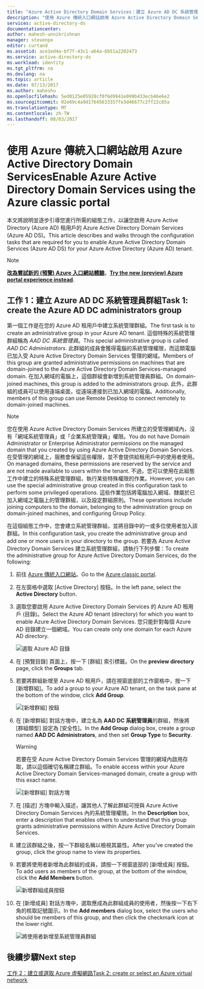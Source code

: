 ```yaml
---
title: "Azure Active Directory Domain Services：建立 Azure AD DC 系統管理員群組 | Microsoft Docs"
description: "使用 Azure 傳統入口網站啟用 Azure Active Directory Domain Services"
services: active-directory-ds
documentationcenter: 
author: mahesh-unnikrishnan
manager: stevenpo
editor: curtand
ms.assetid: ace1ed4a-bf7f-43c1-a64a-6b51a2202473
ms.service: active-directory-ds
ms.workload: identity
ms.tgt_pltfrm: na
ms.devlang: na
ms.topic: article
ms.date: 07/13/2017
ms.author: maheshu
ms.openlocfilehash: 5ed0125e05928cf0f6d9941e099b433ecb46e6e2
ms.sourcegitcommit: 02e69c4a9d17645633357fe3d46677c2ff22c85a
ms.translationtype: MT
ms.contentlocale: zh-TW
ms.lasthandoff: 08/03/2017
---
```

# <a name="enable-azure-active-directory-domain-services-using-the-azure-classic-portal"></a><span data-ttu-id="d7095-103">使用 Azure 傳統入口網站啟用 Azure Active Directory Domain Services</span><span class="sxs-lookup"><span data-stu-id="d7095-103">Enable Azure Active Directory Domain Services using the Azure classic portal</span></span>
<span data-ttu-id="d7095-104">本文將說明並逐步引導您進行所需的組態工作，以讓您啟用 Azure Active Directory (Azure AD) 租用戶的 Azure Active Directory Domain Services (Azure AD DS)。</span><span class="sxs-lookup"><span data-stu-id="d7095-104">This article describes and walks through the configuration tasks that are required for you to enable Azure Active Directory Domain Services (Azure AD DS) for your Azure Active Directory (Azure AD) tenant.</span></span>

> [!NOTE]
> <span data-ttu-id="d7095-105">[**改為嘗試新的 (預覽) Azure 入口網站體驗**](active-directory-ds-getting-started.md)。</span><span class="sxs-lookup"><span data-stu-id="d7095-105">[**Try the new (preview) Azure portal experience instead**](active-directory-ds-getting-started.md).</span></span> 
>

## <a name="task-1-create-the-azure-ad-dc-administrators-group"></a><span data-ttu-id="d7095-106">工作 1：建立 Azure AD DC 系統管理員群組</span><span class="sxs-lookup"><span data-stu-id="d7095-106">Task 1: create the Azure AD DC administrators group</span></span>
<span data-ttu-id="d7095-107">第一個工作是在您的 Azure AD 租用戶中建立系統管理群組。</span><span class="sxs-lookup"><span data-stu-id="d7095-107">The first task is to create an administrative group in your Azure AD tenant.</span></span> <span data-ttu-id="d7095-108">這個特殊的系統管理群組稱為 *AAD DC 系統管理員*。</span><span class="sxs-lookup"><span data-stu-id="d7095-108">This special administrative group is called *AAD DC Administrators*.</span></span> <span data-ttu-id="d7095-109">此群組的成員會獲得電腦的系統管理權限，而這類電腦已加入受 Azure Active Directory Domain Services 管理的網域。</span><span class="sxs-lookup"><span data-stu-id="d7095-109">Members of this group are granted administrative permissions on machines that are domain-joined to the Azure Active Directory Domain Services-managed domain.</span></span> <span data-ttu-id="d7095-110">在加入網域的電腦上，這個群組會新增到系統管理員群組。</span><span class="sxs-lookup"><span data-stu-id="d7095-110">On domain-joined machines, this group is added to the administrators group.</span></span> <span data-ttu-id="d7095-111">此外，此群組的成員可以使用遠端桌面，從遠端連接到已加入網域的電腦。</span><span class="sxs-lookup"><span data-stu-id="d7095-111">Additionally, members of this group can use Remote Desktop to connect remotely to domain-joined machines.</span></span>  

> [!NOTE]
> <span data-ttu-id="d7095-112">您在使用 Azure Active Directory Domain Services 所建立的受管理網域內，沒有「網域系統管理員」或「企業系統管理員」權限。</span><span class="sxs-lookup"><span data-stu-id="d7095-112">You do not have Domain Administrator or Enterprise Administrator permissions on the managed domain that you created by using Azure Active Directory Domain Services.</span></span> <span data-ttu-id="d7095-113">在受管理的網域上，服務會保留這些權限，並不會提供給租用戶中的使用者使用。</span><span class="sxs-lookup"><span data-stu-id="d7095-113">On managed domains, these permissions are reserved by the service and are not made available to users within the tenant.</span></span> <span data-ttu-id="d7095-114">不過，您可以使用在此組態工作中建立的特殊系統管理群組，執行某些特殊權限的作業。</span><span class="sxs-lookup"><span data-stu-id="d7095-114">However, you can use the special administrative group created in this configuration task to perform some privileged operations.</span></span> <span data-ttu-id="d7095-115">這些作業包括將電腦加入網域、隸屬於已加入網域之電腦上的管理群組，以及設定群組原則。</span><span class="sxs-lookup"><span data-stu-id="d7095-115">These operations include joining computers to the domain, belonging to the administration group on domain-joined machines, and configuring Group Policy.</span></span>
>

<span data-ttu-id="d7095-116">在這個組態工作中，您會建立系統管理群組，並將目錄中的一或多位使用者加入該群組。</span><span class="sxs-lookup"><span data-stu-id="d7095-116">In this configuration task, you create the administrative group and add one or more users in your directory to the group.</span></span> <span data-ttu-id="d7095-117">若要為 Azure Active Directory Domain Services 建立系統管理群組，請執行下列步驟：</span><span class="sxs-lookup"><span data-stu-id="d7095-117">To create the administrative group for Azure Active Directory Domain Services, do the following:</span></span>

1. <span data-ttu-id="d7095-118">前往 [Azure 傳統入口網站](https://manage.windowsazure.com)。</span><span class="sxs-lookup"><span data-stu-id="d7095-118">Go to the [Azure classic portal](https://manage.windowsazure.com).</span></span>
2. <span data-ttu-id="d7095-119">在左窗格中選取 [Active Directory] 按鈕。</span><span class="sxs-lookup"><span data-stu-id="d7095-119">In the left pane, select the **Active Directory** button.</span></span>
3. <span data-ttu-id="d7095-120">選取您要啟用 Azure Active Directory Domain Services 的 Azure AD 租用戶 (目錄)。</span><span class="sxs-lookup"><span data-stu-id="d7095-120">Select the Azure AD tenant (directory) for which you want to enable Azure Active Directory Domain Services.</span></span> <span data-ttu-id="d7095-121">您只能針對每個 Azure AD 目錄建立一個網域。</span><span class="sxs-lookup"><span data-stu-id="d7095-121">You can create only one domain for each Azure AD directory.</span></span>

    ![選取 Azure AD 目錄](./media/active-directory-domain-services-getting-started/select-aad-directory.png)
4. <span data-ttu-id="d7095-123">在 [預覽目錄] 頁面上，按一下 [群組] 索引標籤。</span><span class="sxs-lookup"><span data-stu-id="d7095-123">On the **preview directory** page, click the **Groups** tab.</span></span>
5. <span data-ttu-id="d7095-124">若要將群組新增至 Azure AD 租用戶，請在視窗底部的工作窗格中，按一下 [新增群組]。</span><span class="sxs-lookup"><span data-stu-id="d7095-124">To add a group to your Azure AD tenant, on the task pane at the bottom of the window, click **Add Group**.</span></span>

    ![[新增群組] 按鈕](./media/active-directory-domain-services-getting-started/add-group-button.png)
6. <span data-ttu-id="d7095-126">在 [新增群組] 對話方塊中，建立名為 **AAD DC 系統管理員**的群組，然後將 [群組類型] 設定為 [安全性]。</span><span class="sxs-lookup"><span data-stu-id="d7095-126">In the **Add Group** dialog box, create a group named **AAD DC Administrators**, and then set **Group Type** to **Security**.</span></span>

   > [!WARNING]
   > <span data-ttu-id="d7095-127">若要在受 Azure Active Directory Domain Services 管理的網域內啟用存取，請以這個確切名稱建立群組。</span><span class="sxs-lookup"><span data-stu-id="d7095-127">To enable access within your Azure Active Directory Domain Services-managed domain, create a group with this exact name.</span></span>
   >
   >

    ![[新增群組] 對話方塊](./media/active-directory-domain-services-getting-started/create-admin-group.png)
7. <span data-ttu-id="d7095-129">在 [描述] 方塊中輸入描述，讓其他人了解此群組可授與 Azure Active Directory Domain Services 內的系統管理權限。</span><span class="sxs-lookup"><span data-stu-id="d7095-129">In the **Description** box, enter a description that enables others to understand that this group grants administrative permissions within Azure Active Directory Domain Services.</span></span>
8. <span data-ttu-id="d7095-130">建立該群組之後，按一下群組名稱以檢視其屬性。</span><span class="sxs-lookup"><span data-stu-id="d7095-130">After you've created the group, click the group name to view its properties.</span></span>
9. <span data-ttu-id="d7095-131">若要將使用者新增為此群組的成員，請按一下視窗底部的 [新增成員] 按鈕。</span><span class="sxs-lookup"><span data-stu-id="d7095-131">To add users as members of the group, at the bottom of the window, click the **Add Members** button.</span></span>

    ![新增群組成員按鈕](./media/active-directory-domain-services-getting-started/add-group-members-button.png)
10. <span data-ttu-id="d7095-133">在 [新增成員] 對話方塊中，選取應成為此群組成員的使用者，然後按一下右下角的核取記號圖示。</span><span class="sxs-lookup"><span data-stu-id="d7095-133">In the **Add members** dialog box, select the users who should be members of this group, and then click the checkmark icon at the lower right.</span></span>

    ![將使用者新增至系統管理員群組](./media/active-directory-domain-services-getting-started/add-group-members.png)


## <a name="next-step"></a><span data-ttu-id="d7095-135">後續步驟</span><span class="sxs-lookup"><span data-stu-id="d7095-135">Next step</span></span>
[<span data-ttu-id="d7095-136">工作 2：建立或選取 Azure 虛擬網路</span><span class="sxs-lookup"><span data-stu-id="d7095-136">Task 2: create or select an Azure virtual network</span></span>](active-directory-ds-getting-started-vnet.md)
